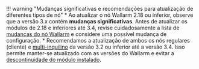 !!! warning "Mudanças significativas e recomendações para atualização de diferentes tipos de nó"
    * Ao atualizar o nó Wallarm 2.18 ou inferior, observe que a versão 3.x contém **mudanças significativas**. Antes de atualizar os módulos de 2.18 e inferiores até 3.4, revise cuidadosamente a lista de [mudanças do nó Wallarm](what-is-new.md) e considere uma possível mudança de configuração.
    * Recomendamos a atualização de ambos os nós regulares (cliente) e [multi-inquilino](../installation/multi-tenant/overview.md) da versão 3.2 ou inferior até a versão 3.4. Isso permite manter-se atualizado com as versões do Wallarm e evitar a [descontinuidade do módulo instalado](versioning-policy.md#version-support).